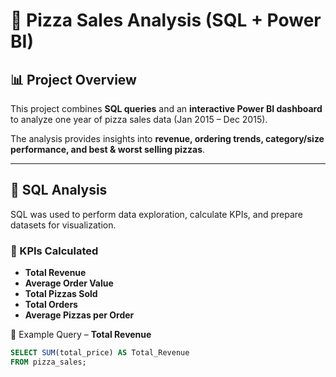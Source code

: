# 🍕 Pizza Sales Analysis (SQL + Power BI)  

## 📊 Project Overview  
This project combines **SQL queries** and an **interactive Power BI dashboard** to analyze one year of pizza sales data (Jan 2015 – Dec 2015).  

The analysis provides insights into **revenue, ordering trends, category/size performance, and best & worst selling pizzas**.  

---

## 🔹 SQL Analysis  

SQL was used to perform data exploration, calculate KPIs, and prepare datasets for visualization.  

### 📌 KPIs Calculated  
- **Total Revenue**  
- **Average Order Value**  
- **Total Pizzas Sold**  
- **Total Orders**  
- **Average Pizzas per Order**  

📌 Example Query – **Total Revenue**  
```sql
SELECT SUM(total_price) AS Total_Revenue 
FROM pizza_sales;
